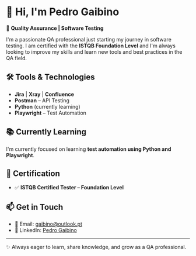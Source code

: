 # 👋 Hi, I'm Pedro Gaibino

🎯 **Quality Assurance | Software Testing**

I'm a passionate QA professional just starting my journey in software testing. I am certified with the **ISTQB Foundation Level** and I'm always looking to improve my skills and learn new tools and best practices in the QA field.

## 🛠️ Tools & Technologies

- **Jira** | **Xray** | **Confluence**
- **Postman** – API Testing
- **Python** (currently learning)
- **Playwright** – Test Automation

## 📚 Currently Learning

I'm currently focused on learning **test automation using Python and Playwright**.

## 📄 Certification

- ✅ **ISTQB Certified Tester – Foundation Level**

## 📫 Get in Touch

- 📧 Email: [gaibino@outlook.pt](mailto:gaibino@outlook.pt)  
- 💼 LinkedIn: [Pedro Gaibino](https://www.linkedin.com/in/pedro-gaibino-59a93b152/)

---

✨ Always eager to learn, share knowledge, and grow as a QA professional.

